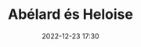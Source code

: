 ---
#zenetöri #forrás
title: Abélard és Heloise
feed: show
date: 2022-12-23 17:30
permalink: /Abélard és Heloise
---